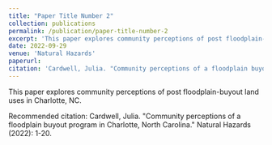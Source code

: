 ```yaml
---
title: "Paper Title Number 2"
collection: publications
permalink: /publication/paper-title-number-2
excerpt: 'This paper explores community perceptions of post floodplain-buyout land uses in Charlotte, NC.'
date: 2022-09-29
venue: 'Natural Hazards'
paperurl: 
citation: 'Cardwell, Julia. "Community perceptions of a floodplain buyout program in Charlotte, North Carolina." Natural Hazards (2022): 1-20.'
---
```

This paper explores community perceptions of post floodplain-buyout land uses in Charlotte, NC.

Recommended citation: Cardwell, Julia. "Community perceptions of a floodplain buyout program in Charlotte, North Carolina." Natural Hazards (2022): 1-20.